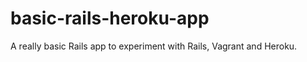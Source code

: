 basic-rails-heroku-app
======================

A really basic Rails app to experiment with Rails, Vagrant and Heroku.
